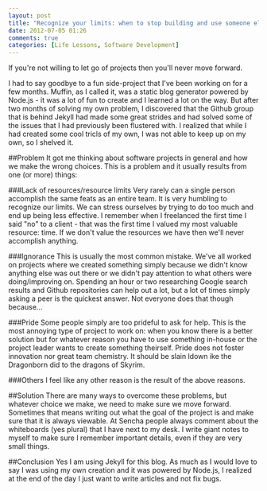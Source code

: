 ```yaml
---
layout: post
title: "Recognize your limits: when to stop building and use someone else's"
date: 2012-07-05 01:26
comments: true
categories: [Life Lessons, Software Development]
---
```


If you're not willing to let go of projects then you'll never move forward.

<!-- more -->

I had to say goodbye to a fun side-project that I've been working on for a few months. Muffin, as I called it, was a static blog generator powered by Node.js - it was a lot of fun to create and I learned a lot on the way. But after two months of solving my own problem, I discovered that the Github group that is behind Jekyll had made some great strides and had solved some of the issues that I had previously been flustered with. I realized that while I had created some cool tricls of my own, I was not able to keep up on my own, so I shelved it.

##Problem
It got me thinking about software projects in general and how we make the wrong choices. This is a problem and it usually results from one (or more) things:

###Lack of resources/resource limits
Very rarely can a single person accomplish the same feats as an entire team. It is very humbling to recognize our limits. We can stress ourselves by trying to do too much and end up being less effective. I remember when I freelanced the first time I said "no" to a client - that was the first time I valued my most valuable resource: time. If we don't value the resources we have then we'll never accomplish anything.

###Ignorance
This is usually the most common mistake. We've all worked on projects where we created something simply because we didn't know anything else was out there or we didn't pay attention to what others were doing/improving on. Spending an hour or two researching Google search results and Github repositories can help out a lot, but a lot of times simply asking a peer is the quickest answer. Not everyone does that though because...

###Pride
Some people simply are too prideful to ask for help. This is the most annoying type of project to work on: when you know there is a better solution but for whatever reason you have to use something in-house or the project leader wants to create something theirself. Pride does not foster innovation nor great team chemistry. It should be slain ldown ike the Dragonborn did to the dragons of Skyrim.

###Others
I feel like any other reason is the result of the above reasons.

##Solution
There are many ways to overcome these problems, but whatever choice we make, we need to make sure we move forward. Sometimes that means writing out what the goal of the project is and make sure that it is always viewable. At Sencha people always comment about the whiteboards (yes plural) that I have next to my desk. I write giant notes to myself to make sure I remember important details, even if they are very small things.

##Conclusion
Yes I am using Jekyll for this blog. As much as I would love to say I was using my own creation and it was powered by Node.js, I realized at the end of the day I just want to write articles and not fix bugs.